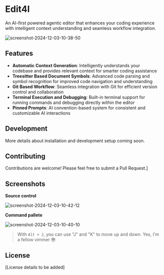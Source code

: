 # Edit4I

An AI-first powered agentic editor that enhances your coding experience with intelligent context understanding and seamless workflow integration.

![screenshot-2024-12-03-10-38-50](https://github.com/user-attachments/assets/abc2db3f-5f17-479e-82fc-8618eddd6473)


## Features

- **Automatic Context Generation**: Intelligently understands your codebase and provides relevant context for smarter coding assistance
- **Treesitter Based Document Symbols**: Advanced code parsing and symbol recognition for improved code navigation and understanding
- **Git Based Workflow**: Seamless integration with Git for efficient version control and collaboration
- **Terminal Execution and Debugging**: Built-in terminal support for running commands and debugging directly within the editor
- **Pinned Prompts**: AI convention-based system for consistent and customizable AI interactions

## Development

More details about installation and development setup coming soon.

## Contributing

Contributions are welcome! Please feel free to submit a Pull Request.]

## Screenshots

**Source control**


![screenshot-2024-12-03-10-42-12](https://github.com/user-attachments/assets/75de0fac-547a-45d7-bdd1-e31843cefe26)

**Command pallete**

![screenshot-2024-12-03-10-40-10](https://github.com/user-attachments/assets/2d36dd1f-c0a9-4cd4-83a6-f5064c49a735)
> With `Alt + J`, you can use "J" and "K" to move up and down. Yes, I'm a fellow vimmer 😎


## License

[License details to be added]
